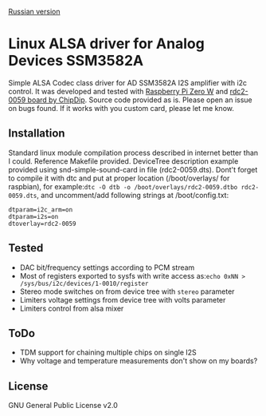 [Russian version](README.md)
# Linux ALSA driver for Analog Devices SSM3582A
Simple ALSA Codec class driver for AD SSM3582A I2S amplifier with i2c control. It was developed and tested with [Raspberry Pi Zero W](http://www.raspberrypi.org) and [rdc2-0059 board by ChipDip](https://www.chipdip.ru/product/rdc2-0059). Source code provided as is. Please open an issue on bugs found. If it works with you custom card, please let me know.
## Installation
Standard linux module compilation process described in internet better than I could. Reference Makefile provided. DeviceTree description example provided using  snd-simple-sound-card in file (rdc2-0059.dts). Dont't forget to compile it with  dtc and put at proper location (/boot/overlays/ for raspbian), for example:`dtc -O dtb -o /boot/overlays/rdc2-0059.dtbo rdc2-0059.dts`, and uncomment/add following strings at /boot/config.txt:
```
dtparam=i2c_arm=on
dtparam=i2s=on
dtoverlay=rdc2-0059
```
## Tested
- DAC bit/frequency settings according to PCM stream
- Most of registers exported to sysfs with write access as:`echo 0xNN > /sys/bus/i2c/devices/1-0010/register`
- Stereo mode switches on from device tree with `stereo` parameter
- Limiters voltage settings from device tree with volts parameter
- Limiters control from alsa mixer
## ToDo
- TDM support for chaining multiple chips on single I2S
- Why voltage and temperature measurements don't show on my boards?
## License
GNU General Public License v2.0